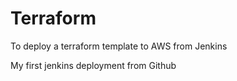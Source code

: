 # Terraform
To deploy a terraform template to AWS from Jenkins

My first jenkins deployment from Github
